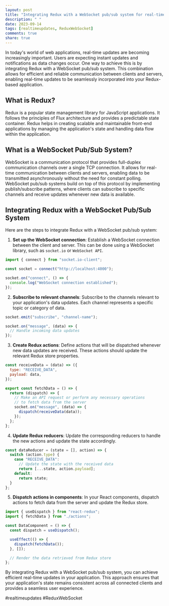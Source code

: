 ```yaml
---
layout: post
title: "Integrating Redux with a WebSocket pub/sub system for real-time updates"
description: " "
date: 2023-09-14
tags: [realtimeupdates, ReduxWebSocket]
comments: true
share: true
---
```


In today's world of web applications, real-time updates are becoming increasingly important. Users are expecting instant updates and notifications as data changes occur. One way to achieve this is by integrating Redux with a WebSocket pub/sub system. This combination allows for efficient and reliable communication between clients and servers, enabling real-time updates to be seamlessly incorporated into your Redux-based application.

## What is Redux?

Redux is a popular state management library for JavaScript applications. It follows the principles of Flux architecture and provides a predictable state container. Redux helps in creating scalable and maintainable front-end applications by managing the application's state and handling data flow within the application.

## What is a WebSocket Pub/Sub System?

WebSocket is a communication protocol that provides full-duplex communication channels over a single TCP connection. It allows for real-time communication between clients and servers, enabling data to be transmitted asynchronously without the need for constant polling. WebSocket pub/sub systems build on top of this protocol by implementing publish/subscribe patterns, where clients can subscribe to specific channels and receive updates whenever new data is available.

## Integrating Redux with a WebSocket Pub/Sub System

Here are the steps to integrate Redux with a WebSocket pub/sub system:

1. **Set up the WebSocket connection**: Establish a WebSocket connection between the client and server. This can be done using a WebSocket library, such as `socket.io` or `WebSocket API`.

```javascript
import { connect } from "socket.io-client";

const socket = connect("http://localhost:4000");

socket.on("connect", () => {
  console.log("WebSocket connection established");
});
```

2. **Subscribe to relevant channels**: Subscribe to the channels relevant to your application's data updates. Each channel represents a specific topic or category of data.

```javascript
socket.emit("subscribe", "channel-name");

socket.on("message", (data) => {
  // Handle incoming data updates
});
```

3. **Create Redux actions**: Define actions that will be dispatched whenever new data updates are received. These actions should update the relevant Redux store properties.

```javascript
const receiveData = (data) => ({
  type: "RECEIVE_DATA",
  payload: data,
});

export const fetchData = () => {
  return (dispatch) => {
    // Make an API request or perform any necessary operations
    // to fetch data from the server
    socket.on("message", (data) => {
      dispatch(receiveData(data));
    });
  };
};
```

4. **Update Redux reducers**: Update the corresponding reducers to handle the new actions and update the state accordingly.

```javascript
const dataReducer = (state = [], action) => {
  switch (action.type) {
    case "RECEIVE_DATA":
      // Update the state with the received data
      return [...state, action.payload];
    default:
      return state;
  }
};
```

5. **Dispatch actions in components**: In your React components, dispatch actions to fetch data from the server and update the Redux store.

```javascript
import { useDispatch } from "react-redux";
import { fetchData } from "./actions";

const DataComponent = () => {
  const dispatch = useDispatch();

  useEffect(() => {
    dispatch(fetchData());
  }, []);

  // Render the data retrieved from Redux store
};
```

By integrating Redux with a WebSocket pub/sub system, you can achieve efficient real-time updates in your application. This approach ensures that your application's state remains consistent across all connected clients and provides a seamless user experience.

#realtimeupdates #ReduxWebSocket
